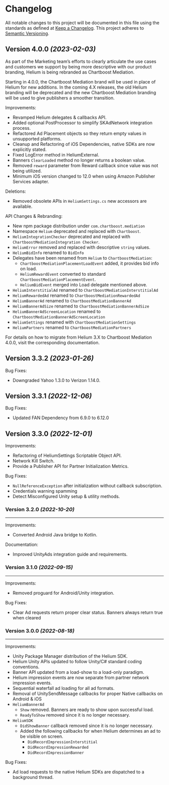 # Changelog
All notable changes to this project will be documented in this file using the standards as defined at [Keep a Changelog](https://keepachangelog.com/en/1.0.0/). This project adheres to [Semantic Versioning](https://semver.org/spec/v2.0.0).

## Version 4.0.0 *(2023-02-03)*
As part of the Marketing team’s efforts to clearly articulate the use cases and customers we support by being more descriptive with our product branding, Helium is being rebranded as Chartboost Mediation.

Starting in 4.0.0, the Chartboost Mediation brand will be used in place of Helium for new additions. In the coming 4.X releases, the old Helium branding will be deprecated and the new Chartboost Mediation branding will be used to give publishers a smoother transition.

Improvements:
- Revamped Helium delegates & callbacks API.
- Added optional PostProcessor to simplify SKAdNetwork integration process.
- Refactored Ad Placement objects so they return empty values in unsupported platforms.
- Cleanup and Refactoring of iOS Dependencies, native SDKs are now explicitly stated.
- Fixed LogError method in HeliumExternal.
- Banners `ClearLoaded` method no longer returns a boolean value.
- Removed `reward` parameter from Reward callback since value was not being utilized.
- Minimum iOS version changed to 12.0 when using Amazon Publisher Services adapter.

Deletions:
- Removed obsolete APIs in `HeliumSettings.cs` new accessors are available.

API Changes & Rebranding:

- New npm package distribution under `com.chartboost.mediation`
- Namespace `Helium` deprecated and replaced with `Chartboost`.
- `HeliumIntegrationChecker` deprecated and replaced with `ChartboostMediationIntegration Checker`.
- `HeliumError` removed and replaced with descriptive `string` values.
- `HeliumBidInfo` renamed to `BidInfo`
- Delegates have been renamed from `Helium` to `ChartboostMediation`:
  - `ChartboostMediationPlacementLoadEvent` added, it provides bid info on load.
  - `HeliumRewardEvent` converted to standard `ChartboostMediationPlacementEvent`.
  - `HeliumBidEvent` merged into Load delegate mentioned above.
- `HeliumInterstitialAd` renamed to `ChartboostMediationInterstitialAd`
- `HeliumRewardedAd` renamed to `ChartboostMediationRewardedAd`
- `HeliumBannerAd` renamed to `ChartboostMediationBannerAd`
- `HeliumBannerAdSize` renamed to `ChartboostMediationBannerAdSize`
- `HeliumBannerAdScreenLocation` renamed to `ChartboostMediationBannerAdScreenLocation`
- `HeliumSettings` renamed with `ChartboostMediationSettings`
- `HeliumPartners` renamed to `ChartboostMediationPartners`

For details on how to migrate from Helium 3.X to Chartboost Mediation 4.0.0, visit the corresponding documentation.

## Version 3.3.2 *(2023-01-26)*
Bug Fixes:
- Downgraded Yahoo 1.3.0 to Verizon 1.14.0.

## Version 3.3.1 *(2022-12-06)*
Bug Fixes:
- Updated FAN Dependency from 6.9.0 to 6.12.0

## Version 3.3.0 *(2022-12-01)*
Improvements:
- Refactoring of HeliumSettings Scriptable Object API.
- Network Kill Switch.
- Provide a Publisher API for Partner Initialization Metrics.

Bug Fixes:
- `NullReferenceException` after initialization without callback subscription.
- Credentials warning spamming
- Detect Misconfigured Unity setup & utility methods.

### Version 3.2.0 *(2022-10-20)*
----------------------------
Improvements:
- Converted Android Java bridge to Kotlin.

Documentation:
- Improved UnityAds integration guide and requirements.

### Version 3.1.0 *(2022-09-15)*
----------------------------
Improvements:
- Removed proguard for Android/Unity integration.

Bug Fixes:
- Clear Ad requests return proper clear status. Banners always return true when cleared

### Version 3.0.0 *(2022-08-18)*
----------------------------
Improvements:
- Unity Package Manager distribution of the Helium SDK.
- Helium Unity APIs updated to follow Unity/C# standard coding conventions.
- Banner API updated from a load-show to a load-only paradigm.
- Helium impression events are now separate from partner network impression events.
- Sequential waterfall ad loading for all ad formats.
- Removal of UnitySendMessage callbacks for proper Native callbacks on Android & iOS
- `HeliumBannerAd`
  - `Show` removed. Banners are ready to show upon successful load.
  - `ReadyToShow` removed since it is no longer necessary.
- `HeliumSDK`
  - `DidShowBanner` callback removed since it is no longer necessary.
  - Added the following callbacks for when Helium determines an ad to be visible on screen.
    - `DidRecordImpressionInterstitial`
    - `DidRecordImpressionRewarded`
    - `DidRecordImpressionBanner`

Bug Fixes:
- Ad load requests to the native Helium SDKs are dispatched to a background thread.
